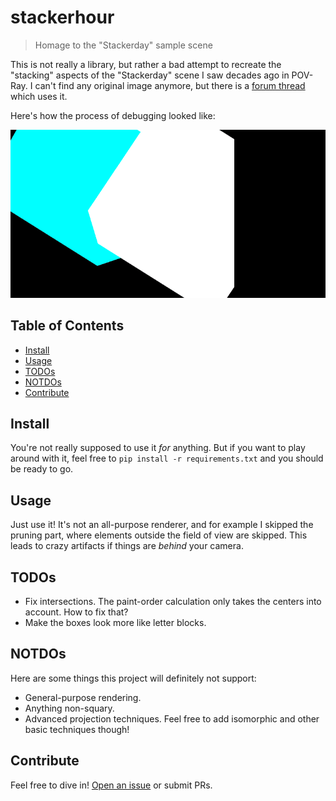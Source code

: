 # stackerhour

> Homage to the "Stackerday" sample scene

This is not really a library, but rather a bad attempt to recreate the "stacking" aspects of the "Stackerday" scene I saw decades ago in POV-Ray.
I can't find any original image anymore, but there is a [forum thread](https://forums.oculusvr.com/de/discussion/comment/340083/) which uses it.

Here's how the process of debugging looked like:

![](history.gif)

## Table of Contents

- [Install](#install)
- [Usage](#usage)
- [TODOs](#todos)
- [NOTDOs](#notdos)
- [Contribute](#contribute)

## Install

You're not really supposed to use it *for* anything.
But if you want to play around with it, feel free to `pip install -r requirements.txt` and you should be ready to go.

## Usage

Just use it!  It's not an all-purpose renderer, and for example I skipped the pruning part,
where elements outside the field of view are skipped.
This leads to crazy artifacts if things are *behind* your camera.

## TODOs

* Fix intersections.  The paint-order calculation only takes the centers into account.  How to fix that?
* Make the boxes look more like letter blocks.

## NOTDOs

Here are some things this project will definitely not support:
* General-purpose rendering.
* Anything non-squary.
* Advanced projection techniques.  Feel free to add isomorphic and other basic techniques though!

## Contribute

Feel free to dive in! [Open an issue](https://github.com/BenWiederhake/stackerhour/issues/new) or submit PRs.
